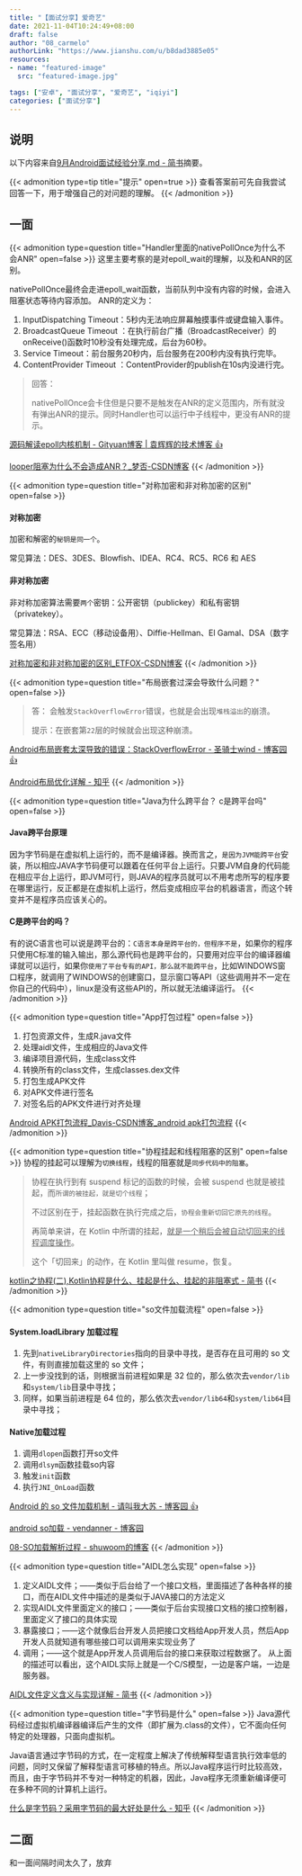 ```yaml
---
title: "【面试分享】爱奇艺"
date: 2021-11-04T10:24:49+08:00
draft: false
author: "08_carmelo"
authorLink: "https://www.jianshu.com/u/b8dad3885e05"
resources:
- name: "featured-image"
  src: "featured-image.jpg"

tags: ["安卓", "面试分享", "爱奇艺", "iqiyi"]
categories: ["面试分享"]
---
```


## 说明

以下内容来自[9月Android面试经验分享.md - 简书](https://www.jianshu.com/p/a1cb87be4a88)摘要。

{{< admonition type=tip title="提示" open=true >}}
查看答案前可先自我尝试回答一下，用于增强自己的对问题的理解。
{{< /admonition >}}


## 一面

{{< admonition type=question title="Handler里面的nativePollOnce为什么不会ANR" open=false >}}
这里主要考察的是对epoll_wait的理解，以及和ANR的区别。

nativePollOnce最终会走进epoll_wait函数，当前队列中没有内容的时候，会进入阻塞状态等待内容添加。
ANR的定义为：
1. InputDispatching Timeout：5秒内无法响应屏幕触摸事件或键盘输入事件。
2. BroadcastQueue Timeout ：在执行前台广播（BroadcastReceiver）的onReceive()函数时10秒没有处理完成，后台为60秒。
3. Service Timeout：前台服务20秒内，后台服务在200秒内没有执行完毕。
4. ContentProvider Timeout ：ContentProvider的publish在10s内没进行完。

> 回答：
>
> nativePollOnce会卡住但是只要不是触发在ANR的定义范围内，所有就没有弹出ANR的提示。同时Handler也可以运行中子线程中，更没有ANR的提示。

[源码解读epoll内核机制 - Gityuan博客 | 袁辉辉的技术博客 👍](http://gityuan.com/2019/01/06/linux-epoll/)

[looper阻塞为什么不会造成ANR？_梦否-CSDN博客](https://blog.csdn.net/qq_26460841/article/details/118567231)
{{< /admonition >}}




{{< admonition type=question title="对称加密和非对称加密的区别" open=false >}}
#### 对称加密
加密和解密的`秘钥是同一个`。

常见算法：DES、3DES、Blowfish、IDEA、RC4、RC5、RC6 和 AES

#### 非对称加密
非对称加密算法需要`两个`密钥：公开密钥（publickey）和私有密钥（privatekey）。

常见算法：RSA、ECC（移动设备用）、Diffie-Hellman、El Gamal、DSA（数字签名用）

[对称加密和非对称加密的区别_ETFOX-CSDN博客](https://blog.csdn.net/qq_29689487/article/details/81634057)
{{< /admonition >}}





{{< admonition type=question title="布局嵌套过深会导致什么问题？" open=false >}}
> 答： 会触发`StackOverflowError`错误，也就是会出现`堆栈溢出`的崩溃。
>
> 提示：在嵌套第`22`层的时候就会出现这种崩溃。

[Android布局嵌套太深导致的错误：StackOverflowError - 圣骑士wind - 博客园 👍](https://www.cnblogs.com/mengdd/archive/2013/05/14/3078367.html)

[Android布局优化详解 - 知乎](https://zhuanlan.zhihu.com/p/384628654)
{{< /admonition >}}





{{< admonition type=question title="Java为什么跨平台？ c是跨平台吗" open=false >}}
#### Java跨平台原理
因为字节码是在虚拟机上运行的，而不是编译器。换而言之，`是因为JVM能跨平台`安装，所以相应JAVA字节码便可以跟着在任何平台上运行。只要JVM自身的代码能在相应平台上运行，即JVM可行，则JAVA的程序员就可以不用考虑所写的程序要在哪里运行，反正都是在虚拟机上运行，然后变成相应平台的机器语言，而这个转变并不是程序员应该关心的。

#### C是跨平台的吗？
有的说C语言也可以说是跨平台的：`C语言本身是跨平台的，但程序不是`，如果你的程序只使用C标准的输入输出，那么源代码也是跨平台的，只要用对应平台的编译器编译就可以运行，如果你`使用了平台专有的API，那么就不能跨平台`，比如WINDOWS窗口程序，就调用了WINDOWS的创建窗口，显示窗口等API（这些调用并不一定在你自己的代码中），linux是没有这些API的，所以就无法编译运行。
{{< /admonition >}}








{{< admonition type=question title="App打包过程" open=false >}}
1. 打包资源文件，生成R.java文件
2. 处理aidl文件，生成相应的Java文件
3. 编译项目源代码，生成class文件
4. 转换所有的class文件，生成classes.dex文件
5. 打包生成APK文件
6. 对APK文件进行签名
7. 对签名后的APK文件进行对齐处理

[Android APK打包流程_Davis-CSDN博客_android apk打包流程](https://blog.csdn.net/wangzhongshun/article/details/96160984)
{{< /admonition >}}








{{< admonition type=question title="协程挂起和线程阻塞的区别" open=false >}}
协程的挂起可以理解为`切换线程`，线程的阻塞就是`同步代码中的阻塞`。

> 协程在执行到有 suspend 标记的函数的时候，会被 suspend 也就是被挂起，而`所谓的被挂起，就是切个线程`；
>
> 不过区别在于，挂起函数在执行完成之后，`协程会重新切回它原先的线程`。
>
> 再简单来讲，在 Kotlin 中所谓的挂起，<u>就是一个稍后会被自动切回来的线程调度操作</u>。
>
> 这个「切回来」的动作，在 Kotlin 里叫做 resume，恢复。

[kotlin之协程(二),Kotlin协程是什么、挂起是什么、挂起的非阻塞式 - 简书](https://www.jianshu.com/p/e4e7ae9473de)
{{< /admonition >}}







{{< admonition type=question title="so文件加载流程" open=false >}}
#### System.loadLibrary 加载过程
1. 先到`nativeLibraryDirectories`指向的目录中寻找，是否存在且可用的 so 文件，有则直接加载这里的 so 文件；
2. 上一步没找到的话，则根据当前进程如果是 32 位的，那么依次去`vendor/lib`和`system/lib`目录中寻找；
3. 同样，如果当前进程是 64 位的，那么依次去`vendor/lib64`和`system/lib64`目录中寻找；

#### Native加载过程
1. 调用`dlopen`函数打开so文件
2. 调用`dlsym`函数挂载so内容
3. 触发`init`函数
4. 执行`JNI_OnLoad`函数

[Android 的 so 文件加载机制 - 请叫我大苏 - 博客园 👍](https://www.cnblogs.com/dasusu/p/9810673.html)

[android so加载 - vendanner - 博客园](https://www.cnblogs.com/vendanner/p/4979177.html)

[08-SO加载解析过程 - shuwoom的博客](https://shuwoom.com/?p=351)
{{< /admonition >}}






{{< admonition type=question title="AIDL怎么实现" open=false >}}
1. 定义AIDL文件；——类似于后台给了一个接口文档，里面描述了各种各样的接口，而在AIDL文件中描述的是类似于JAVA接口的方法定义
2. 实现AIDL文件里面定义的接口；——类似于后台实现接口文档的接口控制器，里面定义了接口的具体实现
3. 暴露接口；——这个就像后台开发人员把接口文档给App开发人员，然后App开发人员就知道有哪些接口可以调用来实现业务了
4. 调用；——这个就是App开发人员调用后台的接口来获取过程数据了。
从上面的描述可以看出，这个AIDL实际上就是一个C/S模型，一边是客户端，一边是服务器。

[AIDL文件定义含义与实现详解 - 简书](https://www.jianshu.com/p/111d46bbf521)
{{< /admonition >}}







{{< admonition type=question title="字节码是什么" open=false >}}
Java源代码经过虚拟机编译器编译后产生的文件（即扩展为.class的文件），它不面向任何特定的处理器，只面向虚拟机。

Java语言通过字节码的方式，在一定程度上解决了传统解释型语言执行效率低的问题，同时又保留了解释型语言可移植的特点。所以Java程序运行时比较高效，而且，由于字节码并不专对一种特定的机器，因此，Java程序无须重新编译便可在多种不同的计算机上运行。

[什么是字节码？采用字节码的最大好处是什么 - 知乎](https://zhuanlan.zhihu.com/p/137021803)
{{< /admonition >}}



## 二面

和一面间隔时间太久了，放弃

